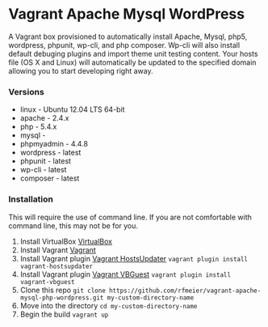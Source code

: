 # Vagrant Apache Mysql WordPress #

A Vagrant box provisioned to automatically install Apache, Mysql, php5, wordpress, phpunit, wp-cli, and php composer.  Wp-cli will also install default debuging plugins and import theme unit testing content.  Your hosts file (OS X and Linux) will automatically be updated to the specified domain allowing you to start developing right away.

### Versions ###

* linux - Ubuntu 12.04 LTS 64-bit
* apache - 2.4.x
* php - 5.4.x
* mysql - 
* phpmyadmin - 4.4.8
* wordpress - latest
* phpunit - latest
* wp-cli - latest
* composer - latest

### Installation ###

This will require the use of command line.  If you are not comfortable with command line, this may not be for you.

1. Install VirtualBox [VirtualBox](https://www.virtualbox.org/)
2. Install Vagrant [Vagrant](http://www.vagrantup.com/)
3. Install Vagrant plugin [Vagrant HostsUpdater](https://github.com/cogitatio/vagrant-hostsupdater) `vagrant plugin install vagrant-hostsupdater`
4. Install Vagrant plugin [Vagrant VBGuest](https://github.com/dotless-de/vagrant-vbguest) `vagrant plugin install vagrant-vbguest`
5. Clone this repo `git clone https://github.com/rfmeier/vagrant-apache-mysql-php-wordpress.git my-custom-directory-name`
6. Move into the directory `cd my-custom-directory-name`
7. Begin the build `vagrant up`
